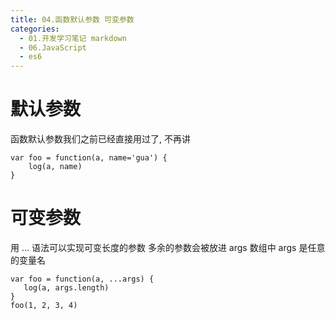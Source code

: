 ```yaml
---
title: 04.函数默认参数 可变参数
categories:
  - 01.开发学习笔记 markdown
  - 06.JavaScript
  - es6
---
```

# 默认参数
函数默认参数我们之前已经直接用过了, 不再讲


```
var foo = function(a, name='gua') {
    log(a, name)
}
```


# 可变参数
用 ... 语法可以实现可变长度的参数
多余的参数会被放进 args 数组中
args 是任意的变量名


```
var foo = function(a, ...args) {
   log(a, args.length)
}
foo(1, 2, 3, 4)
```